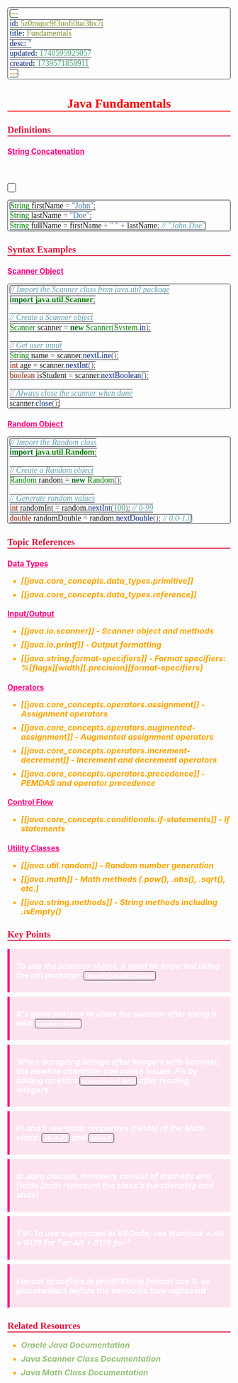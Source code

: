 ```yaml
---
id: 5z0mquc9f3uofi0tai3hx7i
title: Fundamentals
desc: ''
updated: 1740595925057
created: 1739571858911
---
```


<!--#region styles-->
<style>
    * {
        font-size: 18px;
    }
    h1 {
        color: red;
        font-weight: bold;
        border-bottom: 2px solid red;
        font-family: 'Algerian';
        text-align: center;
        font-size: 2em;
    }
    h2 {
        color: crimson;
        font-weight: bold;
        font-family: 'Algerian';
        border-bottom: 2px solid crimson;
        font-size: 1.5em;
    }
    h3 {
        color: rgb(255, 0, 127);
        font-weight: bold;
        text-decoration: underline;
        font-size: 1.2em;
        font-size: 1.2em;
    }
    h4 {
        color: rgb(0, 255, 255);
        font-weight: bold;
        text-decoration: underline;
        font-size: 1em;
    }
    h5 {
        color: darkblue;
        font-weight: bold;
        font-style: italic;
        font-size: 0.9em;
    }
    code {
        font-family: 'Cascadia Code';
        border: 1px solid #282a36;
        border-radius: 4px;
        padding: 1px 4px;
    }
    pre {
        font-family: 'Cascadia Code';
        border: 1px solid #282a36;
        border-radius: 4px;
        padding: 1px 4px;
    }
    p {
        font-style: 'Cascadia Code';
        color: white;
    }
    li {
        margin-bottom: 10px;
        font-style: italic;
        font-weight: bold;
        color: orange;
    }
    ul {
        margin-bottom: 10px;
        font-style: italic;
        font-weight: bold;
        color: orange;
    }
    b {
        font-weight: bold;
        color: rgb(255, 0, 0);
    }
    u {
        text-decoration: underline;
        font-weight: bold;
        font-style: italic;
    }
    a {
        color: #98c379;
        text-decoration: none;
    }
    a:hover {
        text-decoration: underline;
    }
    i {
        font-style: italic;
        color: yellow;
    }
    blockquote {
        background: rgba(255, 0, 127, 0.1); /* Light pink background */
        border-left: 5px solid rgb(255, 0, 127); /* Bold pink left border */
        padding: 10px 15px;
        margin: 10px 0;
        font-style: italic;
        font-weight: bold;
        color: white;
    }
</style>
<!--#endregion-->

# Java Fundamentals

## Definitions

### String Concatenation

String concatenation is the operation of joining two or more strings together. In Java, this is performed using the `+` operator between string variables or literals.

```java
String firstName = "John";
String lastName = "Doe";
String fullName = firstName + " " + lastName; // "John Doe"
```

## Syntax Examples

### Scanner Object

```java
// Import the Scanner class from java.util package
import java.util.Scanner;

// Create a Scanner object
Scanner scanner = new Scanner(System.in);

// Get user input
String name = scanner.nextLine();
int age = scanner.nextInt();
boolean isStudent = scanner.nextBoolean();

// Always close the scanner when done
scanner.close();
```

### Random Object

```java
// Import the Random class
import java.util.Random;

// Create a Random object
Random random = new Random();

// Generate random values
int randomInt = random.nextInt(100); // 0-99
double randomDouble = random.nextDouble(); // 0.0-1.0
```

## Topic References

### Data Types

-   [[java.core_concepts.data_types.primitive]]
-   [[java.core_concepts.data_types.reference]]

### Input/Output

-   [[java.io.scanner]] - Scanner object and methods
-   [[java.io.printf]] - Output formatting
-   [[java.string.format-specifiers]] - Format specifiers: %[flags][width][.precision][format-specifiers]

### Operators

-   [[java.core_concepts.operators.assignment]] - Assignment operators
-   [[java.core_concepts.operators.augmented-assignment]] - Augmented assignment operators
-   [[java.core_concepts.operators.increment-decrement]] - Increment and decrement operators
-   [[java.core_concepts.operators.precedence]] - PEMDAS and operator precedence

### Control Flow

-   [[java.core_concepts.conditionals.if-statements]] - If statements

### Utility Classes

-   [[java.util.random]] - Random number generation
-   [[java.math]] - Math methods (.pow(), .abs(), .sqrt(), etc.)
-   [[java.string.methods]] - String methods including .isEmpty()

## Key Points

> To use the scanner object, it must be imported using the util package: `import java.util.Scanner`

> It's good practice to close the scanner after using it with `scanner.close()`

> When accepting strings after integers with Scanner, the newline character can cause issues. Fix by adding an extra `scanner.nextLine()` after reading integers.

> PI and E are static properties (fields) of the Math class: `Math.PI` and `Math.E`

> In Java classes, members consist of methods and fields (both represent the class's functionality and state)

> TIP: To use superscript in VSCode, use Numlock + Alt + 0178 for ² or Alt + 0179 for ³

> Format specifiers in printf/String.format use % as placeholders before the variables they represent

## Related Resources

-   [Oracle Java Documentation](https://docs.oracle.com/en/java/javase/17/docs/api/index.html)
-   [Java Scanner Class Documentation](https://docs.oracle.com/en/java/javase/17/docs/api/java.base/java/util/Scanner.html)
-   [Java Math Class Documentation](https://docs.oracle.com/en/java/javase/17/docs/api/java.base/java/lang/Math.html)
